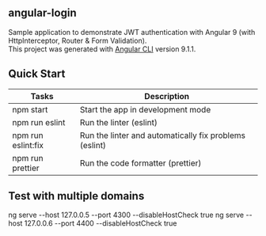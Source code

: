 ## angular-login

Sample application to demonstrate JWT authentication with Angular 9 (with HttpInterceptor, Router & Form Validation).  
This project was generated with [Angular CLI](https://github.com/angular/angular-cli) version 9.1.1.

## Quick Start

Tasks                       | Description
----------------------------|---------------------------------------------------------------------------------------
npm start                   | Start the app in development mode
npm run eslint              | Run the linter (eslint)
npm run eslint:fix          | Run the linter and automatically fix problems (eslint)
npm run prettier            | Run the code formatter (prettier)

## Test with multiple domains
ng serve --host 127.0.0.5 --port 4300 --disableHostCheck true
ng serve --host 127.0.0.6 --port 4400 --disableHostCheck true